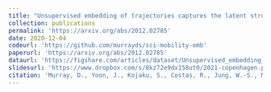 ```yaml
---
title: "Unsupervised embedding of trajectories captures the latent structure of mobility [Pre-print]"
collection: publications
permalink: 'https://arxiv.org/abs/2012.02785'
date: 2020-12-04
codeurl: 'https://github.com/murrayds/sci-mobility-emb'
paperurl: 'https://arxiv.org/abs/2012.02785'
dataurl: 'https://figshare.com/articles/dataset/Unsupervised_embedding_of_trajectories_captures_the_latent_structure_of_mobility/13072790'
slidesurl: 'https://www.dropbox.com/s/8kz72e9dx158ut0/2021-copenhagen.pdf?dl=0'
citation: 'Murray, D., Yoon, J., Kojaku, S., Costas, R., Jung, W.-S., Milojević, S., & Ahn, Y.-Y. (2020). ArXiv:2012.02785 [Physics].'
---
```

